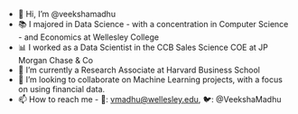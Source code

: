 - 👋 Hi, I’m @veekshamadhu
- 📚 I majored in Data Science - with a concentration in  Computer Science - and Economics at Wellesley College
- 📊 I worked as a Data Scientist in the CCB Sales Science COE at JP Morgan Chase & Co
- 🌱 I’m currently a Research Associate at Harvard Business School 
- 💞️ I’m looking to collaborate on Machine Learning projects, with a focus on using financial data.
- 📫 How to reach me - 📧: vmadhu@wellesley.edu, 🐦: @VeekshaMadhu

<!---
veekshamadhu/veekshamadhu is a ✨ special ✨ repository because its `README.md` (this file) appears on your GitHub profile.
You can click the Preview link to take a look at your changes.
--->
